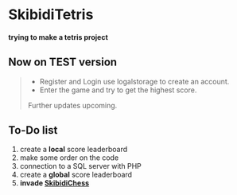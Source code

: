 
# SkibidiTetris

#### trying to make a tetris project

## Now on **TEST** version
>
> - Register and Login use logalstorage to create an account.
> - Enter the game and try to get the highest score.
>
>  Further updates upcoming.

## To-Do list

1. create a **local** score leaderboard
2. make some order on the code
3. connection to a SQL server with PHP
4. create a **global** score leaderboard
5. **invade [SkibidiChess](https://github.com/bacchettino12345/SkibidiChess)**
